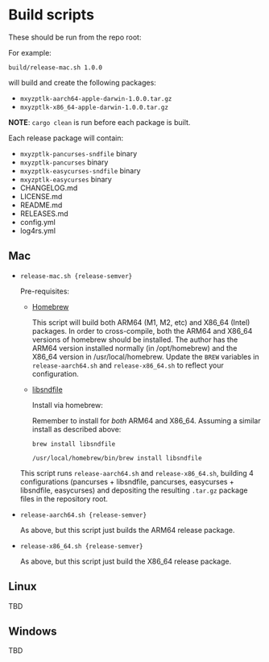 # Build scripts

These should be run from the repo root:

For example:
```
build/release-mac.sh 1.0.0
```
will build and create the following packages:
* `mxyzptlk-aarch64-apple-darwin-1.0.0.tar.gz`
* `mxyzptlk-x86_64-apple-darwin-1.0.0.tar.gz`

**NOTE**: `cargo clean` is run before each package is built.
    
Each release package will contain:
* `mxyzptlk-pancurses-sndfile` binary
* `mxyzptlk-pancurses` binary
* `mxyzptlk-easycurses-sndfile` binary
* `mxyzptlk-easycurses` binary
* CHANGELOG.md
* LICENSE.md
* README.md
* RELEASES.md
* config.yml
* log4rs.yml

## Mac
* `release-mac.sh {release-semver}`

    Pre-requisites: 
    
    * [Homebrew](https://brew.sh/)

        This script will build both ARM64 (M1, M2, etc) and X86_64 (Intel) packages.  In order to cross-compile, both the ARM64 and X86_64 versions of homebrew should be installed.  The author has the ARM64 version installed normally (in /opt/homebrew) and the X86_64 version in /usr/local/homebrew.  Update the `BREW` variables in `release-aarch64.sh` and `release-x86_64.sh` to reflect your configuration.

    * [libsndfile](http://www.mega-nerd.com/libsndfile/)

        Install via homebrew:

        Remember to install for _both_ ARM64 and X86_64.  Assuming a similar install as described above:
        ```
        brew install libsndfile
        ```
        ```
        /usr/local/homebrew/bin/brew install libsndfile
        ```

    This script runs `release-aarch64.sh` and `release-x86_64.sh`, building 4 configurations (pancurses + libsndfile, pancurses, easycurses + libsndfile, easycurses) and depositing the resulting `.tar.gz` package files in the repository root.

* `release-aarch64.sh {release-semver}`

    As above, but this script just builds the ARM64 release package.

* `release-x86_64.sh {release-semver}`

    As above, but this script just build the X86_64 release package.

## Linux
TBD

## Windows
TBD